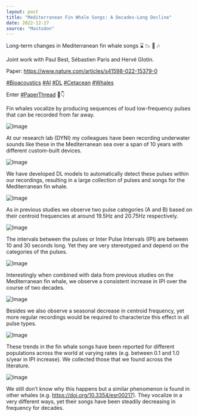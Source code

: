 ```yaml
---
layout: post
title: "Mediterranean Fin Whale Songs: A Decades-Long Decline"
date: 2022-12-27
source: "Mastodon"
---
```


Long-term changes in Mediterranean fin whale songs ⌛ 📉 🐋 🎶

Joint work with Paul Best, Sébastien Paris and Hervé Glotin.

Paper: <https://www.nature.com/articles/s41598-022-15379-0>

[#Bioacoustics](https://sigmoid.social/tags/Bioacoustics) [#AI](https://sigmoid.social/tags/AI) [#DL](https://sigmoid.social/tags/DL) [#Cetacean](https://sigmoid.social/tags/Cetacean) [#Whales](https://sigmoid.social/tags/Whales)

Enter [#PaperThread](https://sigmoid.social/tags/PaperThread) 🧵👇

Fin whales vocalize by producing sequences of loud low-frequency pulses that can be recorded from far away.

![Image](/images/121d5d44010bba1b.png)

At our research lab (DYNI) my colleagues have been recording underwater sounds like these in the Mediterranean sea over a span of 10 years with different custom-built devices.

![Image](/images/57271b8178458135.png)

We have developed DL models to automatically detect these pulses within our recordings, resulting in a large collection of pulses and songs for the Mediterranean fin whale.

![Image](/images/fe77fdb87f5caac7.png)

As in previous studies we observe two pulse categories (A and B) based on their centroid frequencies at around 19.5Hz and 20.75Hz respectively.

![Image](/images/43a8bfea43082ba1.png)

The intervals between the pulses or Inter Pulse Intervals (IPI) are between 10 and 30 seconds long. Yet they are very stereotyped and depend on the categories of the pulses.

![Image](/images/bd5cfcbc9fe8c192.png)

Interestingly when combined with data from previous studies on the Mediterranean fin whale, we observe a consistent increase in IPI over the course of two decades.

![Image](/images/dfa24bd51c3d5d35.png)

Besides we also observe a seasonal decrease in centroid frequency, yet more regular recordings would be required to characterize this effect in all pulse types.

![Image](/images/6c5ba7154998f961.png)

These trends in the fin whale songs have been reported for different populations across the world at varying rates (e.g. between 0.1 and 1.0 s/year in IPI increase). We collected those that we found across the literature.

![Image](/images/c24c2b6396ab6b0f.png)

We still don’t know why this happens but a similar phenomenon is found in other whales (e.g. <https://doi.org/10.3354/esr00217>). They vocalize in a very different ways, yet their songs have been steadily decreasing in frequency for decades.


